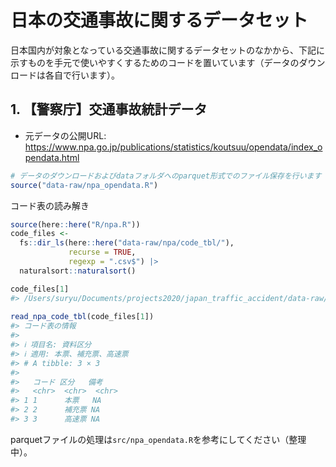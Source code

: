日本の交通事故に関するデータセット
==================

日本国内が対象となっている交通事故に関するデータセットのなかから、下記に示すものを手元で使いやすくするためのコードを置いています（データのダウンロードは各自で行います）。

## 1. 【警察庁】交通事故統計データ

- 元データの公開URL: https://www.npa.go.jp/publications/statistics/koutsuu/opendata/index_opendata.html

```r
# データのダウンロードおよびdataフォルダへのparquet形式でのファイル保存を行います
source("data-raw/npa_opendata.R")
```

コード表の読み解き

```r
source(here::here("R/npa.R"))
code_files <- 
  fs::dir_ls(here::here("data-raw/npa/code_tbl/"), 
             recurse = TRUE, 
             regexp = ".csv$") |> 
  naturalsort::naturalsort()

code_files[1]
#> /Users/suryu/Documents/projects2020/japan_traffic_accident/data-raw/npa/code_tbl/1_koudohyou_siryoukubun.csv
  
read_npa_code_tbl(code_files[1])
#> コード表の情報
#>
#> ℹ 項目名: 資料区分
#> ℹ 適用: 本票、補充票、高速票
#> # A tibble: 3 × 3
#>
#>   コード 区分   備考 
#>   <chr>  <chr>  <chr>
#> 1 1      本票   NA   
#> 2 2      補充票 NA   
#> 3 3      高速票 NA  
```

parquetファイルの処理は`src/npa_opendata.R`を参考にしてください（整理中）。
